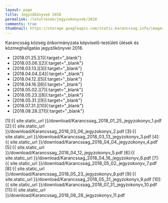 ```yaml
---
layout: page
title: Jegyzőkönyvek 2018
permalink: /letoltesek/jegyzokonyvek/2018
comments: true
thumbnail: https://storage.googleapis.com/static.karancssag.info/images/og/ft.jpg
---
```


Karancsság község önkormányzata képviselő-testületi ülések és közmeghallgatás jegyzőkönyvei 2018.

+ [2018.01.25.][1]{:target="_blank"}
+ [2018.03.06.][2]{:target="_blank"}
+ [2018.03.13.][3]{:target="_blank"}
+ [2018.04.04.][4]{:target="_blank"}
+ [2018.04.12.][5]{:target="_blank"}
+ [2018.04.16.][6]{:target="_blank"}
+ [2018.05.02.][7]{:target="_blank"}
+ [2018.05.23.][8]{:target="_blank"}
+ [2018.05.31.][9]{:target="_blank"}
+ [2018.07.31.][10]{:target="_blank"}
+ [2018.08.28.][11]{:target="_blank"}

[1]:{{ site.static_url }}/download/Karancssag_2018_01_25_jegyzokonyv_1.pdf
[2]:{{ site.static_url }}/download/Karancssag_2018_03_06_jegyzokonyv_2.pdf
[3]:{{ site.static_url }}/download/Karancssag_2018_03_13_jegyzokonyv_3.pdf
[4]:{{ site.static_url }}/download/Karancssag_2018_04_04_jegyzokonyv_4.pdf
[5]:{{ site.static_url }}/download/Karancssag_2018_04_12_jegyzokonyv_5.pdf
[6]:{{ site.static_url }}/download/Karancssag_2018_04_16_jegyzokonyv_6.pdf
[7]:{{ site.static_url }}/download/Karancssag_2018_05_02_jegyzokonyv_7.pdf
[8]:{{ site.static_url }}/download/Karancssag_2018_05_23_jegyzokonyv_8.pdf
[9]:{{ site.static_url }}/download/Karancssag_2018_05_31_jegyzokonyv_9.pdf
[10]:{{ site.static_url }}/download/Karancssag_2018_07_31_jegyzokonyv_10.pdf
[11]:{{ site.static_url }}/download/Karancssag_2018_08_28_jegyzokonyv_11.pdf
